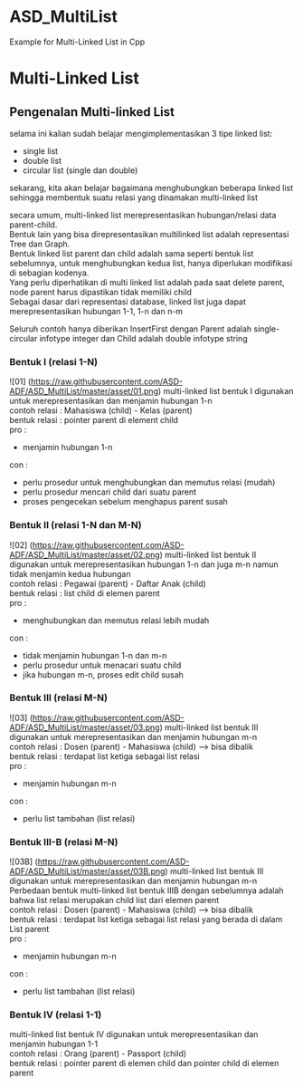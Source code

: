 # ASD_MultiList
Example for Multi-Linked List in Cpp

# Multi-Linked List

## Pengenalan Multi-linked List
selama ini kalian sudah belajar mengimplementasikan 3 tipe linked list:
* single list
* double list
* circular list (single dan double)

sekarang, kita akan belajar bagaimana menghubungkan beberapa linked list sehingga membentuk suatu relasi yang dinamakan multi-linked list

secara umum, multi-linked list merepresentasikan hubungan/relasi data parent-child. <br>
Bentuk lain yang bisa direpresentasikan multilinked list adalah representasi Tree dan Graph.  <br>
Bentuk linked list parent dan child adalah sama seperti bentuk list sebelumnya, untuk menghubungkan kedua list, hanya diperlukan modifikasi di sebagian kodenya.  <br>
Yang perlu diperhatikan di multi linked list adalah pada saat delete parent, node parent harus dipastikan tidak memiliki child <br>
Sebagai dasar dari representasi database, linked list juga dapat merepresentasikan hubungan 1-1, 1-n dan n-m<br>

Seluruh contoh hanya diberikan InsertFirst dengan Parent adalah single-circular infotype integer dan Child adalah double infotype string<br>

### Bentuk I (relasi 1-N)
![01] (https://raw.githubusercontent.com/ASD-ADF/ASD_MultiList/master/asset/01.png)
multi-linked list bentuk I digunakan untuk merepresentasikan dan menjamin hubungan 1-n <br>
contoh relasi : Mahasiswa (child) - Kelas (parent)<br>
bentuk relasi : pointer parent di element child<br>
pro : <br>
* menjamin hubungan 1-n

con :<br>
* perlu prosedur untuk menghubungkan dan memutus relasi (mudah)
* perlu prosedur mencari child dari suatu parent
* proses pengecekan sebelum menghapus parent susah


### Bentuk II (relasi 1-N dan M-N)
![02] (https://raw.githubusercontent.com/ASD-ADF/ASD_MultiList/master/asset/02.png)
multi-linked list bentuk II digunakan untuk merepresentasikan hubungan 1-n dan juga m-n namun tidak menjamin kedua hubungan<br>
contoh relasi : Pegawai (parent) - Daftar Anak (child)<br>
bentuk relasi : list child di elemen parent<br>
pro : <br>
* menghubungkan dan memutus relasi lebih mudah

con : <br>
* tidak menjamin hubungan 1-n dan m-n
* perlu prosedur untuk menacari suatu child
* jika hubungan m-n, proses edit child susah


### Bentuk III (relasi M-N)
![03] (https://raw.githubusercontent.com/ASD-ADF/ASD_MultiList/master/asset/03.png)
multi-linked list bentuk III digunakan untuk merepresentasikan dan menjamin hubungan m-n<br>
contoh relasi : Dosen (parent) - Mahasiswa (child)  --> bisa dibalik<br>
bentuk relasi : terdapat list ketiga sebagai list relasi<br>
pro : <br>
* menjamin hubungan m-n

con : <br>
* perlu list tambahan (list relasi)

### Bentuk III-B (relasi M-N)
![03B] (https://raw.githubusercontent.com/ASD-ADF/ASD_MultiList/master/asset/03B.png)
multi-linked list bentuk III digunakan untuk merepresentasikan dan menjamin hubungan m-n<br>
Perbedaan bentuk multi-linked list bentuk IIIB dengan sebelumnya adalah bahwa list relasi merupakan child list dari elemen parent<br>
contoh relasi : Dosen (parent) - Mahasiswa (child)  --> bisa dibalik<br>
bentuk relasi : terdapat list ketiga sebagai list relasi yang berada di dalam List parent<br>
pro : <br>
* menjamin hubungan m-n

con : <br>
* perlu list tambahan (list relasi)


### Bentuk IV (relasi 1-1)
multi-linked list bentuk IV digunakan untuk merepresentasikan dan menjamin hubungan 1-1<br>
contoh relasi : Orang (parent) - Passport (child)<br>
bentuk relasi : pointer parent di elemen child dan pointer child di elemen parent<br>
